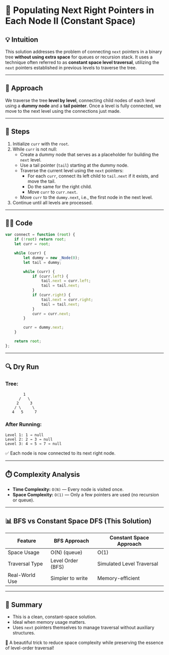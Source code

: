 # 🌲 Populating Next Right Pointers in Each Node II (Constant Space)

## 💡 Intuition
This solution addresses the problem of connecting `next` pointers in a binary tree **without using extra space** for queues or recursion stack. It uses a technique often referred to as **constant space level traversal**, utilizing the `next` pointers established in previous levels to traverse the tree.

---

## 🚀 Approach
We traverse the tree **level by level**, connecting child nodes of each level using a **dummy node** and a **tail pointer**. Once a level is fully connected, we move to the next level using the connections just made.

---

## 📌 Steps
1. Initialize `curr` with the `root`.
2. While `curr` is not null:
   - Create a dummy node that serves as a placeholder for building the `next` level.
   - Use a tail pointer (`tail`) starting at the dummy node.
   - Traverse the current level using the `next` pointers:
     - For each `curr`, connect its left child to `tail.next` if it exists, and move the tail.
     - Do the same for the right child.
     - Move `curr` to `curr.next`.
   - Move `curr` to the `dummy.next`, i.e., the first node in the next level.
3. Continue until all levels are processed.

---

## 🧑‍💻 Code
```javascript
var connect = function (root) {
    if (!root) return root;
    let curr = root;

    while (curr) {
        let dummy = new _Node(0);
        let tail = dummy;

        while (curr) {
            if (curr.left) {
                tail.next = curr.left;
                tail = tail.next;
            }
            if (curr.right) {
                tail.next = curr.right;
                tail = tail.next;
            }
            curr = curr.next;
        }

        curr = dummy.next;
    }

    return root;
};
```

---

## 🔍 Dry Run
### Tree:
```
        1
      /   \
     2     3
    / \     \
   4   5     7
```
### After Running:
```
Level 1: 1 → null
Level 2: 2 → 3 → null
Level 3: 4 → 5 → 7 → null
```

✅ Each node is now connected to its next right node.

---

## ⏱️ Complexity Analysis
- **Time Complexity:** `O(N)` — Every node is visited once.
- **Space Complexity:** `O(1)` — Only a few pointers are used (no recursion or queue).

---

## 📊 BFS vs Constant Space DFS (This Solution)
| Feature               | BFS Approach      | Constant Space Approach |
|----------------------|-------------------|--------------------------|
| Space Usage          | O(N) (queue)      | O(1)                     |
| Traversal Type       | Level Order (BFS) | Simulated Level Traversal |
| Real-World Use       | Simpler to write  | Memory-efficient         |

---

## 🎯 Summary
- This is a clean, constant-space solution.
- Ideal when memory usage matters.
- Uses `next` pointers themselves to manage traversal without auxiliary structures.

🧠 A beautiful trick to reduce space complexity while preserving the essence of level-order traversal!

